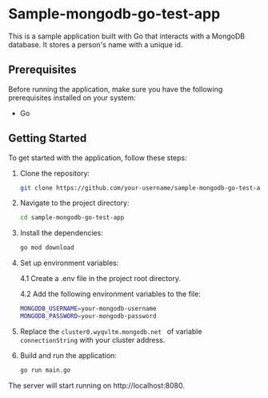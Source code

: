 # Sample-mongodb-go-test-app

This is a sample application built with Go that interacts with a MongoDB database. It stores a person's name with a unique id.

## Prerequisites

Before running the application, make sure you have the following prerequisites installed on your system:

- Go

## Getting Started

To get started with the application, follow these steps:

1. Clone the repository:

   ```bash
   git clone https://github.com/your-username/sample-mongodb-go-test-app
   ```
  
 2. Navigate to the project directory:
    ```bash
    cd sample-mongodb-go-test-app
    ```
 3. Install the dependencies: 
    ```bash
    go mod download
    ```
 4. Set up environment variables:

    4.1 Create a .env file in the project root directory.
 
    4.2 Add the following environment variables to the file:
    ```bash
    MONGODB_USERNAME=your-mongodb-username
    MONGODB_PASSWORD=your-mongodb-password
    ```
    
5. Replace the ```cluster0.wyqvltm.mongodb.net ``` of variable  ```connectionString```  with your cluster address.
6. Build and run the application:
    ```bash
    go run main.go
    ```
 The server will start running on http://localhost:8080.

